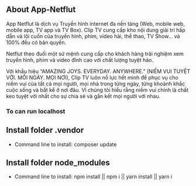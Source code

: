 ## About App-Netflut
App Netflut là dịch vụ Truyền hình internet đa nền tảng (Web, mobile web, mobile app, TV app và TV Box). Clip TV cung cấp kho nội dung giải trí hấp dẫn và lôi cuốn của truyền hình, phim, video hài, thể thao, TV Show… và 100% đều có bản quyền.

Netflut theo đuổi một sứ mệnh cung cấp cho khách hàng trải nghiệm xem truyền hình, phim và video đỉnh cao với chất lượng tuyệt hảo.

Với khẩu hiệu “AMAZING JOYS. EVERYDAY. ANYWHERE.” (NIỀM VUI TUYỆT VỜI. MỖI NGÀY. MỌI NƠI), Clip TV luôn nỗ lực hết mình để phục vụ cho niềm vui của tất cả mọi người, mọi nhà trong từng ngày, từng khoảnh khắc cuộc sống và bất kể ở nơi đâu. Vì chúng tôi hiểu rằng niềm vui chính là chất keo tuyệt vời nhất cho sự chia sẻ và gắn kết mọi người với nhau.

### To can run localhost
## Install folder .vendor 
  - Command line to install: composer update

## Install folder node_modules 
  - Command line to install: npm install ||  npm i || yarn install || yarn i